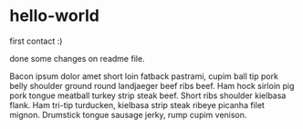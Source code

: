 # hello-world
first contact :)

done some changes on readme file.

Bacon ipsum dolor amet short loin fatback pastrami, cupim ball tip pork belly shoulder ground round landjaeger beef ribs beef. Ham hock sirloin pig pork tongue meatball turkey strip steak beef. Short ribs shoulder kielbasa flank. Ham tri-tip turducken, kielbasa strip steak ribeye picanha filet mignon. Drumstick tongue sausage jerky, rump cupim venison.

